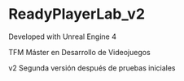 # ReadyPlayerLab_v2

Developed with Unreal Engine 4

TFM Máster en Desarrollo de Videojuegos

v2 Segunda versión después de pruebas iniciales
